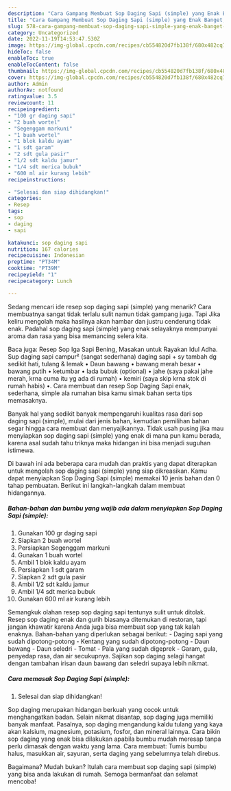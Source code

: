 ```yaml
---
description: "Cara Gampang Membuat Sop Daging Sapi (simple) yang Enak Banget, Buat Buka Puasa Lezat"
title: "Cara Gampang Membuat Sop Daging Sapi (simple) yang Enak Banget, Buat Buka Puasa Lezat"
slug: 578-cara-gampang-membuat-sop-daging-sapi-simple-yang-enak-banget-buat-buka-puasa-lezat
category: Uncategorized
date: 2022-11-19T14:53:47.530Z
image: https://img-global.cpcdn.com/recipes/cb554820d7fb138f/680x482cq70/sop-daging-sapi-simple-foto-resep-utama.jpg
hideToc: false
enableToc: true
enableTocContent: false
thumbnail: https://img-global.cpcdn.com/recipes/cb554820d7fb138f/680x482cq70/sop-daging-sapi-simple-foto-resep-utama.jpg
cover: https://img-global.cpcdn.com/recipes/cb554820d7fb138f/680x482cq70/sop-daging-sapi-simple-foto-resep-utama.jpg
author: Admin
authorAv: notfound
ratingvalue: 3.5
reviewcount: 11
recipeingredient:
- "100 gr daging sapi"
- "2 buah wortel"
- "Segenggam markuni"
- "1 buah wortel"
- "1 blok kaldu ayam"
- "1 sdt garam"
- "2 sdt gula pasir"
- "1/2 sdt kaldu jamur"
- "1/4 sdt merica bubuk"
- "600 ml air kurang lebih"
recipeinstructions:

- "Selesai dan siap dihidangkan!"
categories:
- Resep
tags:
- sop
- daging
- sapi

katakunci: sop daging sapi 
nutrition: 167 calories
recipecuisine: Indonesian
preptime: "PT34M"
cooktime: "PT39M"
recipeyield: "1"
recipecategory: Lunch

---
```



Sedang mencari ide resep sop daging sapi (simple) yang menarik? Cara membuatnya sangat tidak terlalu sulit namun tidak gampang juga. Tapi Jika keliru mengolah maka hasilnya akan hambar dan justru cenderung tidak enak. Padahal sop daging sapi (simple) yang enak selayaknya mempunyai aroma dan rasa yang bisa memancing selera kita.


Baca juga: Resep Sop Iga Sapi Bening, Masakan untuk Rayakan Idul Adha. Sup daging sapi campur² (sangat sederhana) daging sapi + sy tambah dg sedikit hati, tulang &amp; lemak • Daun bawang • bawang merah besar • bawang putih • ketumbar • lada bubuk (optional) • jahe (saya pakai jahe merah, krna cuma itu yg ada di rumah) • kemiri (saya skip krna stok di rumah habis) •. Cara membuat dan resep Sop Daging Sapi enak, sederhana, simple ala rumahan bisa kamu simak bahan serta tips memasaknya.

Banyak hal yang sedikit banyak mempengaruhi kualitas rasa dari sop daging sapi (simple), mulai dari jenis bahan, kemudian pemilihan bahan segar hingga cara membuat dan menyajikannya. Tidak usah pusing jika mau menyiapkan sop daging sapi (simple) yang enak di mana pun kamu berada, karena asal sudah tahu triknya maka hidangan ini bisa menjadi suguhan istimewa.


Di bawah ini ada beberapa cara mudah dan praktis yang dapat diterapkan untuk mengolah sop daging sapi (simple) yang siap dikreasikan. Kamu dapat menyiapkan Sop Daging Sapi (simple) memakai 10 jenis bahan dan 0 tahap pembuatan. Berikut ini langkah-langkah dalam membuat hidangannya.

<!--inarticleads1-->

##### Bahan-bahan dan bumbu yang wajib ada dalam menyiapkan Sop Daging Sapi (simple):

1. Gunakan 100 gr daging sapi
1. Siapkan 2 buah wortel
1. Persiapkan Segenggam markuni
1. Gunakan 1 buah wortel
1. Ambil 1 blok kaldu ayam
1. Persiapkan 1 sdt garam
1. Siapkan 2 sdt gula pasir
1. Ambil 1/2 sdt kaldu jamur
1. Ambil 1/4 sdt merica bubuk
1. Gunakan 600 ml air kurang lebih


Semangkuk olahan resep sop daging sapi tentunya sulit untuk ditolak. Resep sop daging enak dan gurih biasanya ditemukan di restoran, tapi jangan khawatir karena Anda juga bisa membuat sop yang tak kalah enaknya. Bahan-bahan yang diperlukan sebagai berikut: - Daging sapi yang sudah dipotong-potong - Kentang yang sudah dipotong-potong - Daun bawang - Daun seledri - Tomat - Pala yang sudah digeprek - Garam, gula, penyedap rasa, dan air secukupnya. Sajikan sop daging selagi hangat dengan tambahan irisan daun bawang dan seledri supaya lebih nikmat. 

<!--inarticleads2-->

##### Cara memasak Sop Daging Sapi (simple):


1. Selesai dan siap dihidangkan!

Sop daging merupakan hidangan berkuah yang cocok untuk menghangatkan badan. Selain nikmat disantap, sop daging juga memiliki banyak manfaat. Pasalnya, sop daging mengandung kaldu tulang yang kaya akan kalsium, magnesium, potasium, fosfor, dan mineral lainnya. Cara bikin sop daging yang enak bisa dilakukan apabila bumbu mudah meresap tanpa perlu dimasak dengan waktu yang lama. Cara membuat: Tumis bumbu halus, masukkan air, sayuran, serta daging yang sebelumnya telah direbus. 

Bagaimana? Mudah bukan? Itulah cara membuat sop daging sapi (simple) yang bisa anda lakukan di rumah. Semoga bermanfaat dan selamat mencoba!
